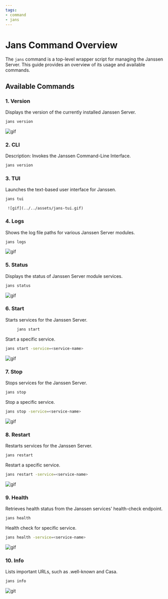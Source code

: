```yaml
---
tags:
- command
- jans
---
```



# Jans Command Overview

The `jans` command is a top-level wrapper script for managing the Janssen Server. 
This guide provides an overview of its usage and available commands.


## Available Commands

### 1. Version

Displays the version of the currently installed Janssen Server.

```bash title="Command"
jans version
```
![gif](../../assets/jans-version.gif)


### 2. CLI

Description: Invokes the Janssen Command-Line Interface.
```bash title="Command"
jans version
```



### 3. TUI
Launches the text-based user interface for Janssen.

```bash title="Command"
jans tui
```
     ![gif](../../assets/jans-tui.gif)

### 4. Logs

Shows the log file paths for various Janssen Server modules. 
```bash title="Command"
jans logs
```
![gif](../../assets/jans-logs.gif)


### 5. Status

Displays the status of Janssen Server module services.

```bash title="Command"
jans status
```
![gif](../../assets/jans-status.gif)


### 6. Start 

Starts services for the Janssen Server.

```bash title="Command"
     jans start
```
Start a specific service.

```bash title="Command"
jans start -service=<service-name>
```
![gif](../../assets/jans-start.gif)

### 7. Stop

Stops services for the Janssen Server.
```bash title="Command"
jans stop
```
Stop a specific service.

```bash title="Command"
jans stop -service=<service-name>
```

![gif](../../assets/jans-stop.gif)

### 8. Restart 

Restarts services for the Janssen Server.

```bash title="Command"
jans restart
```
Restart a specific service.

```bash title="Command"
jans restart -service=<service-name>
```
![gif](../../assets/jans-restart.gif)


### 9. Health

Retrieves health status from the Janssen services' health-check endpoint.

```bash title="Command"
jans health
```
Health check for specific service.

```bash title="Command"
jans health -service=<service-name>
```
![gif](../../assets/jans-health.gif)


### 10. Info

Lists important URLs, such as .well-known and Casa.

```bash title="Command"
jans info
```
![git](../../assets/jans-info.gif)




